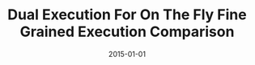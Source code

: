 ---
title: "Dual Execution For On The Fly Fine Grained Execution Comparison"
date: 2015-01-01
venue: "Proceedings of the Twentieth International Conference on Architectural Support for Programming Languages and Operating Systems, ASPLOS '15, Istanbul, Turkey, March 14-18, 2015"
paperurl: https://doi.org/10.1145/2694344.2694394
authors: "Dohyeong Kim, Yonghwi Kwon, William N Sumner, Xiangyu Zhang and Dongyan Xu"
awards: ""
---